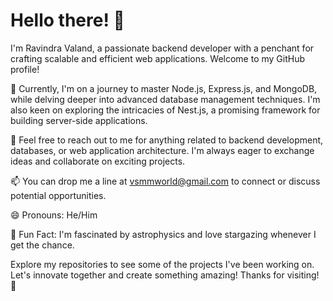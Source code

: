 # Hello there! 👋

I'm Ravindra Valand, a passionate backend developer with a penchant for crafting scalable and efficient web applications. Welcome to my GitHub profile!

🚀 Currently, I'm on a journey to master Node.js, Express.js, and MongoDB, while delving deeper into advanced database management techniques. I'm also keen on exploring the intricacies of Nest.js, a promising framework for building server-side applications.

💬 Feel free to reach out to me for anything related to backend development, databases, or web application architecture. I'm always eager to exchange ideas and collaborate on exciting projects.

📫 You can drop me a line at [vsmmworld@gmail.com](mailto:vsmmworld@gmail.com) to connect or discuss potential opportunities.

😄 Pronouns: He/Him

🌟 Fun Fact: I'm fascinated by astrophysics and love stargazing whenever I get the chance.

Explore my repositories to see some of the projects I've been working on. Let's innovate together and create something amazing! Thanks for visiting! 🌌
